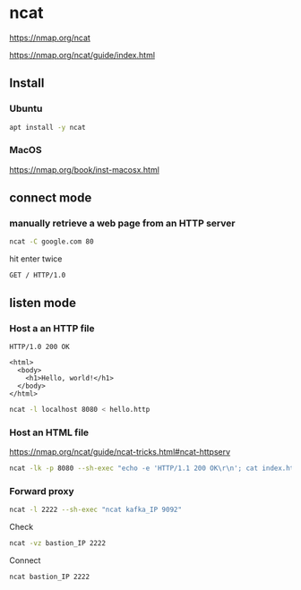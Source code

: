 # ncat

https://nmap.org/ncat

https://nmap.org/ncat/guide/index.html

## Install

### Ubuntu

```sh
apt install -y ncat
```

### MacOS

https://nmap.org/book/inst-macosx.html

## connect mode

### manually retrieve a web page from an HTTP server

```sh
ncat -C google.com 80
```

hit enter twice
```
GET / HTTP/1.0
```

## listen mode

### Host a an HTTP file

```
HTTP/1.0 200 OK

<html>
  <body>
    <h1>Hello, world!</h1>
  </body>
</html>
```

```sh
ncat -l localhost 8080 < hello.http
```

### Host an HTML file

https://nmap.org/ncat/guide/ncat-tricks.html#ncat-httpserv

```sh
ncat -lk -p 8080 --sh-exec "echo -e 'HTTP/1.1 200 OK\r\n'; cat index.html"
```

### Forward proxy

```sh
ncat -l 2222 --sh-exec "ncat kafka_IP 9092"
```

Check
```sh
ncat -vz bastion_IP 2222
```

Connect
```sh
ncat bastion_IP 2222
```

